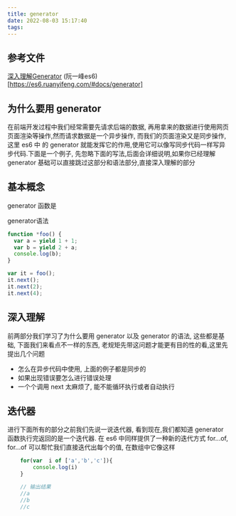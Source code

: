 ```yaml
---
title: generator
date: 2022-08-03 15:17:40
tags:
---
```


## 参考文件
[深入理解Generator](https://segmentfault.com/a/1190000013264053)
(阮一峰es6)[https://es6.ruanyifeng.com/#docs/generator]

## 为什么要用 generator
在前端开发过程中我们经常需要先请求后端的数据, 再用拿来的数据进行使用网页页面渲染等操作,然而请求数据是一个异步操作, 而我们的页面渲染又是同步操作, 这里 es6 中 的 generator 就能发挥它的作用,使用它可以像写同步代码一样写异步代码.下面是一个例子, 先忽略下面的写法,后面会详细说明,如果你已经理解 generator 基础可以直接跳过这部分和语法部分,直接深入理解的部分

## 基本概念

generator 函数是


generator语法


```js
function *foo() {
  var a = yield 1 + 1;
  var b = yield 2 + a;
  console.log(b);
}

var it = foo();
it.next();
it.next(2);
it.next(4);
```


## 深入理解

前两部分我们学习了为什么要用 generator 以及 generator 的语法, 这些都是基础, 下面我们来看点不一样的东西, 老规矩先带这问题才能更有目的性的看,这里先提出几个问题
* 怎么在异步代码中使用, 上面的例子都是同步的
* 如果出现错误要怎么进行错误处理
* 一个个调用 next 太麻烦了, 能不能循环执行或者自动执行

## 迭代器
进行下面所有的部分之前我们先说一说迭代器, 看到现在,我们都知道 generator 函数执行完返回的是一个迭代器. 在 es6 中同样提供了一种新的迭代方式 for...of, for...of 可以帮忙我们直接迭代出每个的值, 在数组中它像这样

```js
    for(var  i of ['a','b','c']){
        console.log(i)
    }

    // 输出结果
    //a
    //b
    //c
```

